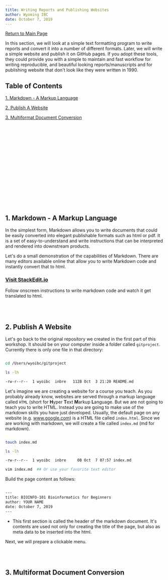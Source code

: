 ```yaml
---
title: Writing Reports and Publishing Websites
author: Wyoming IBC
date: October 7, 2019
---
```


[Return to Main Page](../index.html)



In this section, we will look at a simple text formatting program to write reports and convert it into a number of different formats.  Later, we will write a simple website and publish it on GitHub pages.  If you adopt these tools, they could provide you with a simple to maintain and fast workflow for writing reproducible, and beautiful looking reports/manuscripts and for publishing website that don't look like they were written in 1990.


## Table of Contents

[1. Markdown - A Markup Language](#markdown-a-markup-language)

[2. Publish A Website](#publish-a-website)

[3. Multiformat Document Conversion](#multiformat-document-conversion)


<br><br><br><br><br>
<br><br><br><br><br>
<br><br><br><br><br>

## 1. Markdown - A Markup Language

In the simplest form, Markdown allows you to write documents that could be easily converted into elegant publishable formats such as html or pdf.  It is a set of easy-to-understand and write instructions that can be interpreted and rendered into downstream products. 

Let's do a small demonstration of the capabilities of Markdown.  There are many editors available online that allow you to write Markdown code and instantly convert that to html. 


### [Visit StackEdit.io](https://stackedit.io)


Follow onscreen instructions to write markdown code and watch it get translated to html.



<br><br>

## 2. Publish A Website

Let's go back to the original repository we created in the first part of this workshop.  It should be on your computer inside a folder called ``gitproject``.  Currently there is only one file in that directory:


```bash

cd /Users/wyoibc/gitproject

ls -lh

-rw-r--r--  1 wyoibc  inbre   112B Oct  3 21:20 README.md


```

Let's imagine we are creating a website for a course you teach.  As you probably already know, websites are served through a markup language called ``HTML`` (short for **H**yper **T**ext **M**arkup **L**anguage.  But we are not going to teach you to write HTML.  Instead you are going to make use of the markdown skills you have just developed. Usually, the default page on any website (e.g. www.google.com) is a HTML file called ``index.html``.  Since we are working with markdown, we will create a file called ``index.md`` (md for markdown).


```bash

touch index.md

ls -lh

-rw-r--r--  1 wyoibc  inbre     0B Oct  7 07:57 index.md

vim index.md  ## Or use your favorite text editor

```

Build the page content as follows:

```bash

---
title: BIOINFO-101 Bioinformatics for Beginners
author: YOUR NAME
date: October 7, 2019
---

```

- This first section is called the header of the markdown document.  It's contents are used not only for creating the title of the page, but also as meta data to be inserted into the html.

Next, we will prepare a clickable menu.




<br><br>

## 3. Multiformat Document Conversion





